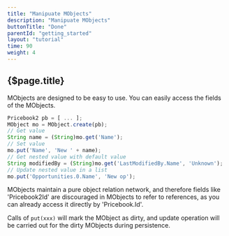 ```yaml
---
title: "Manipuate MObjects"
description: "Manipuate MObjects"
buttonTitle: "Done"
parentId: "getting_started"
layout: "tutorial"
time: 90
weight: 4
---
```


## {$page.title}

MObjects are designed to be easy to use. You can easily access the fields of the MObjects.

```javascript
Pricebook2 pb = [ ... ];
MObject mo = MObject.create(pb);
// Get value
String name = (String)mo.get('Name');
// Set value
mo.put('Name', 'New ' + name);
// Get nested value with default value
String modifiedBy = (String)mo.get('LastModifiedBy.Name', 'Unknown');
// Update nested value in a list
mo.put('Opportunities.0.Name', 'New op');
```

MObjects maintain a pure object relation network, and therefore fields like 'Pricebook2Id' are discouraged in MObjects to refer to references, as you can already access it directly by 'Pricebook.Id'.

Calls of `put(xxx)` will mark the MObject as dirty, and update operation will be carried out for the dirty MObjects during persistence.
